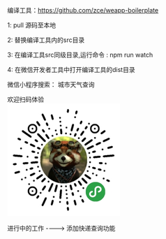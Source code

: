 编译工具：https://github.com/zce/weapp-boilerplate

1: pull 源码至本地

2: 替换编译工具内的src目录

3: 在编译工具src同级目录,运行命令 : npm run watch 

4: 在微信开发者工具中打开编译工具的dist目录

微信小程序搜索： 城市天气查询

欢迎扫码体验   
![](code.jpg)

进行中的工作 ----> 添加快递查询功能
